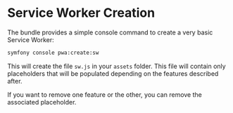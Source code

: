 # Service Worker Creation

The bundle provides a simple console command to create a very basic Service Worker:

```sh
symfony console pwa:create:sw
```

This will create the file `sw.js` in your `assets` folder. This file will contain only placeholders that will be populated depending on the features described after.

If you want to remove one feature or the other, you can remove the associated placeholder.
